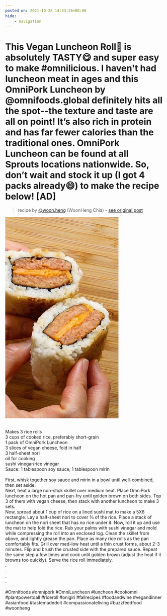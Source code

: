 ```yaml
---
posted on: 2021-10-28 14:33:26+00:00
hide:
    - navigation
---
```


# This Vegan Luncheon Roll🤩 is absolutely TASTY😋 and super easy to make #omnilicious. I haven't had luncheon meat in ages and this OmniPork Luncheon by @omnifoods.global definitely hits all the spot--the texture and taste are all on point! It’s also rich in protein and has far fewer calories than the traditional ones. OmniPork Luncheon can be found at all Sprouts locations nationwide. So, don’t wait and stock it up (I got 4 packs already😄) to make the recipe below! [AD]⁣ 

> recipe by [@woon.heng](https://www.instagram.com/woon.heng/) 
(WoonHeng Chia) - [see original post](https://instagram.com/p/CVk1sAcFtJa)

![](../img/woon.heng_28-10-2021_1410.png)

⁣  
Makes 3 rice rolls⁣  
3 cups of cooked rice, preferably short-grain⁣  
1 pack of OmniPork Luncheon ⁣  
3 slices of vegan cheese, fold in half⁣  
3 half-sheet nori⁣  
oil for cooking⁣  
sushi vinegar/rice vinegar ⁣  
Sauce: 1 tablespoon soy sauce, 1 tablespoon mirin⁣  
⁣  
First, whisk together soy sauce and mirin in a bowl until well-combined, then set aside.⁣  
Next, heat a large non-stick skillet over medium heat. Place OmniPork luncheon on the hot pan and pan-fry until golden brown on both sides. Top 3 of them with vegan cheese, then stack with another luncheon to make 3 sets. ⁣  
Now, spread about 1 cup of rice on a lined sushi mat to make a 5X6 rectangle. Lay a half-sheet nori to cover ⅔ of the rice. Place a stack of luncheon on the nori sheet that has no rice under it. Now, roll it up and use the mat to help fold the rice. Rub your palms with sushi vinegar and mold while compressing the roll into an enclosed log. Clean the skillet from above, and lightly grease the pan. Place as many rice rolls as the pan comfortably fits. Grill over med-low heat until a thin crust forms, about 2-3 minutes. Flip and brush the crusted side with the prepared sauce. Repeat the same step a few times and cook until golden brown (adjust the heat if it browns too quickly). Serve the rice roll immediately.⁣  
.⁣⁣⁣⁣  
.⁣⁣⁣⁣  
.⁣⁣⁣⁣  
.⁣⁣⁣⁣  
.⁣⁣⁣⁣  
\#Omnifoods \#omnipork \#OmniLuncheon \#luncheon \#cookomni \#plantpowertoall \#riceroll \#onigiri \#fallrecipes \#foodandwine \#vegandinner \#asianfood \#tastemadedoit \#compassionateliving \#buzzfeedfood \#woonheng   